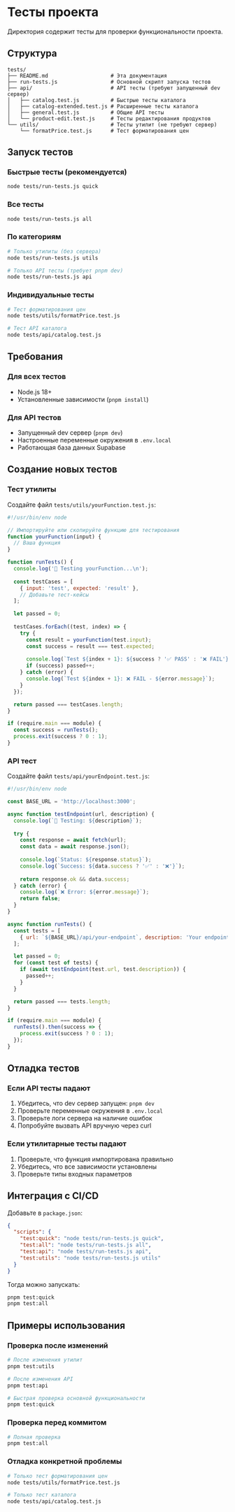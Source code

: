 # Тесты проекта

Директория содержит тесты для проверки функциональности проекта.

## Структура

```
tests/
├── README.md                    # Эта документация
├── run-tests.js                 # Основной скрипт запуска тестов
├── api/                         # API тесты (требуют запущенный dev сервер)
│   ├── catalog.test.js          # Быстрые тесты каталога
│   ├── catalog-extended.test.js # Расширенные тесты каталога
│   ├── general.test.js          # Общие API тесты
│   └── product-edit.test.js     # Тесты редактирования продуктов
└── utils/                       # Тесты утилит (не требуют сервер)
    └── formatPrice.test.js      # Тест форматирования цен
```

## Запуск тестов

### Быстрые тесты (рекомендуется)
```bash
node tests/run-tests.js quick
```

### Все тесты
```bash
node tests/run-tests.js all
```

### По категориям
```bash
# Только утилиты (без сервера)
node tests/run-tests.js utils

# Только API тесты (требует pnpm dev)
node tests/run-tests.js api
```

### Индивидуальные тесты
```bash
# Тест форматирования цен
node tests/utils/formatPrice.test.js

# Тест API каталога
node tests/api/catalog.test.js
```

## Требования

### Для всех тестов
- Node.js 18+
- Установленные зависимости (`pnpm install`)

### Для API тестов
- Запущенный dev сервер (`pnpm dev`)
- Настроенные переменные окружения в `.env.local`
- Работающая база данных Supabase

## Создание новых тестов

### Тест утилиты
Создайте файл `tests/utils/yourFunction.test.js`:

```javascript
#!/usr/bin/env node

// Импортируйте или скопируйте функцию для тестирования
function yourFunction(input) {
  // Ваша функция
}

function runTests() {
  console.log('🧪 Testing yourFunction...\n');
  
  const testCases = [
    { input: 'test', expected: 'result' },
    // Добавьте тест-кейсы
  ];

  let passed = 0;
  
  testCases.forEach((test, index) => {
    try {
      const result = yourFunction(test.input);
      const success = result === test.expected;
      
      console.log(`Test ${index + 1}: ${success ? '✅ PASS' : '❌ FAIL'}`);
      if (success) passed++;
    } catch (error) {
      console.log(`Test ${index + 1}: ❌ FAIL - ${error.message}`);
    }
  });

  return passed === testCases.length;
}

if (require.main === module) {
  const success = runTests();
  process.exit(success ? 0 : 1);
}
```

### API тест
Создайте файл `tests/api/yourEndpoint.test.js`:

```javascript
#!/usr/bin/env node

const BASE_URL = 'http://localhost:3000';

async function testEndpoint(url, description) {
  console.log(`🧪 Testing: ${description}`);
  
  try {
    const response = await fetch(url);
    const data = await response.json();
    
    console.log(`Status: ${response.status}`);
    console.log(`Success: ${data.success ? '✅' : '❌'}`);
    
    return response.ok && data.success;
  } catch (error) {
    console.log(`❌ Error: ${error.message}`);
    return false;
  }
}

async function runTests() {
  const tests = [
    { url: `${BASE_URL}/api/your-endpoint`, description: 'Your endpoint' },
  ];

  let passed = 0;
  for (const test of tests) {
    if (await testEndpoint(test.url, test.description)) {
      passed++;
    }
  }

  return passed === tests.length;
}

if (require.main === module) {
  runTests().then(success => {
    process.exit(success ? 0 : 1);
  });
}
```

## Отладка тестов

### Если API тесты падают
1. Убедитесь, что dev сервер запущен: `pnpm dev`
2. Проверьте переменные окружения в `.env.local`
3. Проверьте логи сервера на наличие ошибок
4. Попробуйте вызвать API вручную через curl

### Если утилитарные тесты падают
1. Проверьте, что функция импортирована правильно
2. Убедитесь, что все зависимости установлены
3. Проверьте типы входных параметров

## Интеграция с CI/CD

Добавьте в `package.json`:

```json
{
  "scripts": {
    "test:quick": "node tests/run-tests.js quick",
    "test:all": "node tests/run-tests.js all",
    "test:api": "node tests/run-tests.js api",
    "test:utils": "node tests/run-tests.js utils"
  }
}
```

Тогда можно запускать:
```bash
pnpm test:quick
pnpm test:all
```

## Примеры использования

### Проверка после изменений
```bash
# После изменения утилит
pnpm test:utils

# После изменения API
pnpm test:api

# Быстрая проверка основной функциональности
pnpm test:quick
```

### Проверка перед коммитом
```bash
# Полная проверка
pnpm test:all
```

### Отладка конкретной проблемы
```bash
# Только тест форматирования цен
node tests/utils/formatPrice.test.js

# Только тест каталога
node tests/api/catalog.test.js
```
